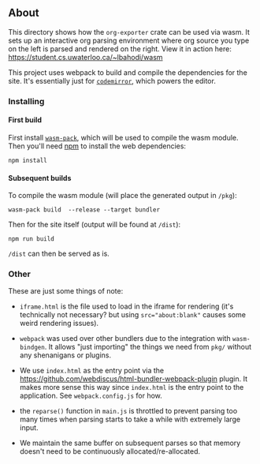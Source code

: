 ## About

This directory shows how the `org-exporter` crate can be used via wasm.
It sets up an interactive org parsing environment where org source you type on the left is parsed and rendered on the right.
View it in action here: https://student.cs.uwaterloo.ca/~lbahodi/wasm

This project uses webpack to build and compile the dependencies for the site.
It's essentially just for [`codemirror`](https://codemirror.net/), which powers the editor.

### Installing

#### First build

First install [`wasm-pack`](https://github.com/rustwasm/wasm-pack), which will be used to compile the wasm module.
Then you'll need [npm](https://docs.npmjs.com/downloading-and-installing-node-js-and-npm) to install the web dependencies:

```
npm install
```


#### Subsequent builds


To compile the wasm module (will place the generated output in `/pkg`):

```
wasm-pack build  --release --target bundler
```

Then for the site itself (output will be found at `/dist`):

```
npm run build
```

`/dist` can then be served as is.

### Other

These are just some things of note:

- `iframe.html` is the file used to load in the iframe for rendering (it's technically not necessary? but using `src="about:blank"` causes some weird rendering issues).

- `webpack` was used over other bundlers due to the integration with `wasm-bindgen`. It allows "just importing" the things we need from `pkg/` without any shenanigans or plugins. 

- We use `index.html` as the entry point via the https://github.com/webdiscus/html-bundler-webpack-plugin plugin. It makes more sense this way since `index.html` is the entry point to the application.  See `webpack.config.js` for how.

- the `reparse()` function in `main.js` is throttled to prevent parsing too many times when parsing starts to take a while with extremely large input. 

- We maintain the same buffer on subsequent parses so that memory doesn't need to be continuously allocated/re-allocated. 





